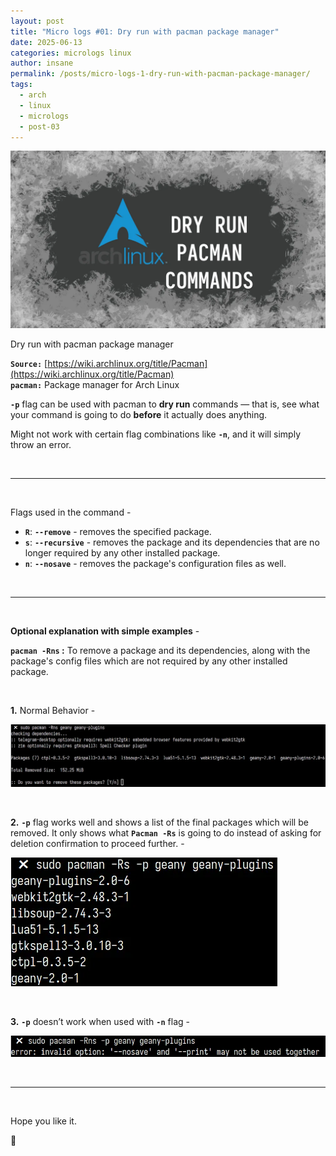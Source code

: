 ```yaml
---
layout: post
title: "Micro logs #01: Dry run with pacman package manager"
date: 2025-06-13
categories: micrologs linux
author: insane
permalink: /posts/micro-logs-1-dry-run-with-pacman-package-manager/
tags:
  - arch
  - linux
  - micrologs
  - post-03
---
```


![Thumbnail for the post](/assets/micrologs/micrologs-01-dry-run-with-pacman-package-manager/thumbnail-02.webp)

Dry run with pacman package manager

**`Source:`** [https://wiki.archlinux.org/title/Pacman](https://wiki.archlinux.org/title/Pacman)  
**`pacman:`** Package manager for Arch Linux

**`-p`** flag can be used with pacman to **dry run** commands — that is, see what your command is going to do **before** it actually does anything.

Might not work with certain flag combinations like **``-n``**, and it will simply throw an error. 

<br>

---

<br>

Flags used in the command -
- **`R`**: **`--remove`** - removes the specified package.
- **`s`**: **`--recursive`** - removes the package and its dependencies that are no longer required by any other installed package.
- **`n`**: **`--nosave`** - removes the package's configuration files as well.
<br>

---

<br>

**Optional explanation with simple examples** -

**``pacman -Rns`` :** To remove a package and its dependencies, along with the package's config files which are not required by any other installed package. 

<br>

 **1.** Normal Behavior -
  
   ![pacman -Rs command usage](/assets/micrologs/micrologs-01-dry-run-with-pacman-package-manager/pacman-rns-command.webp)

<br>

**2.** **`-p`** flag works well and shows a list of the final packages which will be removed. It only shows what **`Pacman -Rs`** is going to do instead of asking for deletion confirmation to proceed further. -

   ![pacman -p command usage along with -Rs flags, and everything works well](/assets/micrologs/micrologs-01-dry-run-with-pacman-package-manager/pacman-rs-p-command.webp)

<br>

**3.** **`-p`** doesn’t work when used with **`-n`** flag -

   ![pacman -p command usage along with -n flag which returns an error](/assets/micrologs/micrologs-01-dry-run-with-pacman-package-manager/pacman-rns-p-command.webp)

<br>

---

<br>

Hope you like it.

🦖